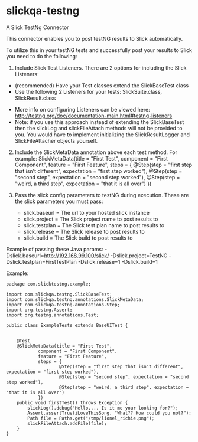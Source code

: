 # slickqa-testng
A Slick TestNg Connector

This connector enables you to post testNG results to Slick automatically.  

To utilize this in your testNG tests and successfully post your results to Slick you need to do the following:

1. Include Slick Test Listeners.  There are 2 options for including the Slick Listeners:
  * (recommended) Have your Test classes extend the SlickBaseTest class
  * Use the following 2 Listeners for your tests: SlickSuite.class, SlickResult.class
   - More info on configuring Listeners can be viewed here: http://testng.org/doc/documentation-main.html#testng-listeners
   - Note: if you use this approach instead of extending the SlickBaseTest then the slickLog and slickFileAttach methods will not be provided to you.  You would have to implement initializing the SlickResultLogger and SlickFileAttacher objects yourself.

2. Include the SlickMetaData annotation above each test method.  For example:
    SlickMetaData(title = "First Test",
        component = "First Component",
        feature = "First Feature",
        steps = {
            @Step(step = "first step that isn't different", expectation = "first step worked"),
            @Step(step = "second step", expectation = "second step worked"),
            @Step(step = "weird, a third step", expectation = "that it is all over")
        })

3. Pass the slick config parameters to testNG during execution.  These are the slick parameters you must pass:
   * slick.baseurl = The url to your hosted slick instance
   * slick.project = The Slick project name to post results to
   * slick.testplan = The Slick test plan name to post results to
   * slick.release = The Slick release to post results to
   * slick.build = The Slick build to post results to
   
Example of passing these Java params: -Dslick.baseurl=http://192.168.99.100/slick/ -Dslick.project=TestNG -Dslick.testplan=FirstTestPlan -Dslick.release=1 -Dslick.build=1
            

Example:

    package com.slicktestng.example;

    import com.slickqa.testng.SlickBaseTest;
    import com.slickqa.testng.annotations.SlickMetaData;
    import com.slickqa.testng.annotations.Step;
    import org.testng.Assert;
    import org.testng.annotations.Test;

    public class ExampleTests extends BaseUITest {


        @Test
        @SlickMetaData(title = "First Test",
                component = "First Component",
                feature = "First Feature",
                steps = {
                        @Step(step = "first step that isn't different", expectation = "first step worked"),
                        @Step(step = "second step", expectation = "second step worked"),
                        @Step(step = "weird, a third step", expectation = "that it is all over")
                })
        public void firstTest() throws Exception {
            slickLog().debug("Hello.... Is it me your looking for?");
            Assert.assertTrue(iLoveThisSong, "What?? How could you not?");
            Path file = Paths.get("/tmp/lionel_richie.png");
            slickFileAttach.addFile(file);
        }
    }
            
